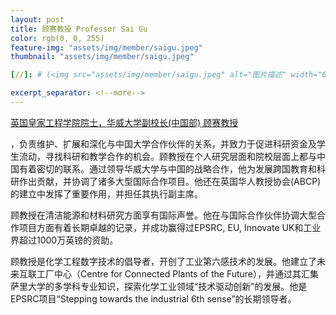 ```yaml
---
layout: post
title: 顾赛教授 Professor Sai Gu
color: rgb(0, 0, 255)
feature-img: "assets/img/member/saigu.jpeg"
thumbnail: "assets/img/member/saigu.jpeg"

[//]: # (<img src="assets/img/member/saigu.jpeg" alt="图片描述" width="600" height="300">)

excerpt_separator: <!--more-->
---
```


[英国皇家工程学院院士，华威大学副校长(中国部) 顾赛教授](https://warwick.ac.uk/fac/sci/eng/people/sai_gu/) 

[//]: # (<a href="https://warwick.ac.uk/fac/sci/eng/people/sai_gu/">顾赛</a>)

<!--more-->

，负责维护、扩展和深化与中国大学合作伙伴的关系，并致力于促进科研资金及学生流动，寻找科研和教学合作的机会。顾教授在个人研究层面和院校层面上都与中国有着密切的联系。通过领导华威大学与中国的战略合作，他为发展跨国教育和科研作出贡献，并协调了诸多大型国际合作项目。他还在英国华人教授协会(ABCP)的建立中发挥了重要作用，并担任其执行副主席。

顾教授在清洁能源和材料研究方面享有国际声誉。他在与国际合作伙伴协调大型合作项目方面有着长期卓越的记录，并成功赢得过EPSRC, EU, Innovate UK和工业界超过1000万英镑的资助。

顾教授是化学工程数字技术的倡导者，开创了工业第六感技术的发展。他建立了未来互联工厂中心（Centre for Connected Plants of the Future），并通过其汇集萨里大学的多学科专业知识，探索化学工业领域“技术驱动创新”的发展。他是EPSRC项目“Stepping towards the industrial 6th sense”的长期领导者。